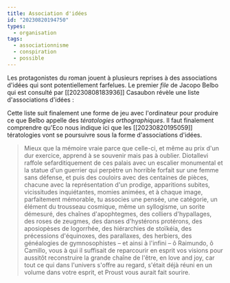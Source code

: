 ```yaml
---
title: Association d'idées
id: "20230820194750"
types:
  - organisation
tags:
  - associationnisme
  - conspiration
  - possible
---
```


Les protagonistes du roman jouent à plusieurs reprises à des associations d'idées qui sont potentiellement farfelues. Le premier *file* de Jacopo Belbo qui est consulté par [[20230808183936]] Casaubon révèle une liste d'associations d'idées :
>

Cette liste suit finalement une forme de jeu avec l'ordinateur pour produire ce que Belbo appelle des *tératologies orthographiques*. Il faut finalement comprendre qu'Eco nous indique ici que les [[20230820195059]] tératologies vont se poursuivre sous la forme d'associations d'idées. 
>Mieux que la mémoire vraie parce que celle-ci, et même au prix d'un dur exercice, apprend à se souvenir mais pas à oublier. Diotallevi raffole sefarditiquement de ces palais avec un escalier monumental et la statue d'un guerrier qui perpètre un horrible forfait sur une femme sans défense, et puis des couloirs avec des centaines de pièces, chacune avec la représentation d'un prodige, apparitions subites, vicissitudes inquiétantes, momies animées, et à chaque image, parfaitement mémorable, tu associes une pensée, une catégorie, un élément du trousseau cosmique, même un syllogisme, un sorite démesuré, des chaînes d'apophtegmes, des colliers d'hypallages, des roses de zeugmes, des danses d'hystérons protérons, des aposiopèses de logorrhée, des hiérarchies de stoïkéia, des précessions d'équinoxes, des parallaxes, des herbiers, des généalogies de gymnosophistes – et ainsi à l'infini – ô Raimundo, ô Camillo, vous à qui il suffisait de reparcourir en esprit vos visions pour aussitôt reconstruire la
    grande chaîne de l'être, en love and joy, car tout ce qui dans l'univers s'offre au regard, s'était déjà réuni en un volume dans votre esprit, et Proust vous aurait fait sourire.